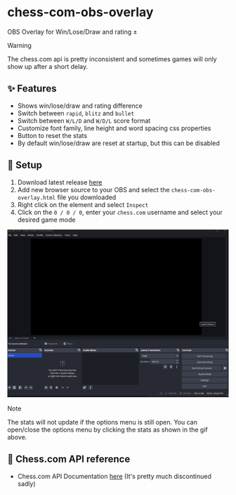 # chess-com-obs-overlay

OBS Overlay for Win/Lose/Draw and rating ±

> [!WARNING]
> The chess.com api is pretty inconsistent and sometimes games will only show up after a short delay.

## ✨ Features

- Shows win/lose/draw and rating difference
- Switch between `rapid`, `blitz` and `bullet`
- Switch between `W/L/D` and `W/D/L` score format
- Customize font family, line height and word spacing css properties
- Button to reset the stats
- By default win/lose/draw are reset at startup, but this can be disabled

## 🔧 Setup

1. Download latest release [here](https://github.com/thieleju/chess-com-obs-overlay/releases)
2. Add new browser source to your OBS and select the `chess-com-obs-overlay.html` file you downloaded
3. Right click on the element and select `Inspect`
4. Click on the `0 / 0 / 0`, enter your `chess.com` username and select your desired game mode

![Setup](./assets/setup.gif)

> [!NOTE]
> The stats will not update if the options menu is still open. You can open/close the options menu by clicking the stats as shown in the gif above.

## 📃 Chess.com API reference

- Chess.com API Documentation [here](https://www.chess.com/news/view/published-data-api) (It's pretty much discontinued sadly)
